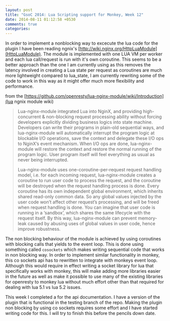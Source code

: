 ```yaml
---
layout: post
title: "GsoC 2014: Lua Scripting support for Monkey, Week 12"
date: 2014-08-11 01:12:58 +0530
comments: true
categories: 
---
```


In order to implement a nonblocking way to excecute the lua code for
the plugin I have been reading ngnix's
[http://wiki.nginx.org/HttpLuaModule](HttpLuaModule). The module is
implemented with one LUA VM per worker and each lua call/request is
run with it's own coroutine. This seems to be a better approach than
the one I am currently using as this removes the latency involved in
creating a Lua state per request as coroutines are much more
lightweight compared to lua_state, I am currently rewriting some of
the code to work in this way as it might offer much more flexibility
and performance.

from the
[https://github.com/openresty/lua-nginx-module/wiki/Introduction](lua
ngnix module wiki)
>Lua-nginx-module integrated Lua into NginX, and providing
>high-concurrent & non-blocking request processing ability without
>forcing developers explicitly dividing business logics into state
>machine. Developers can write their programs in plain-old sequential
>ways, and lua-nginx-module will automatically interrupt the program
>logic at blockable I/O operations, save the context and delegate these
>I/O ops to NginX’s event mechanism. When I/O ops are done,
>lua-nginx-module will restore the context and restore the normal
>running of the program logic. User program itself will feel everything
>as usual as never being interrupted.
>
>Lua-nginx-module uses one-coroutine-per-request
>request handling model, i.e. for each incoming request,
>lua-nginx-module creates a coroutine to run user code to process the
>request, and the coroutine will be destroyed when the request handling
>process is done. Every coroutine has its own independent global
>environment, which inherits shared read-only common data. So any
>global values injected by the user code won’t affect other request’s
>processing, and will be freed when request handling is done. You can
>imagine that user code is running in a ‘sandbox’, which shares the
>same lifecycle with the request itself. By this way, lua-nginx-module
>can prevent memory-leak caused by abusing uses of global values in
>user code, hence improve robustness.

The non blocking behaviour of the module is achieved by using
coroutines with blocking calls that yields to the event loop. This is
done using something called `cosockets` which makes writing sequential
code that works in non blocking way. In order to implement similar
functionality in monkey, this co sockets api has to rewritten to
integrate with monkeys event loop. Although this would require in
effect writing a socket library for lua that specifically works with
monkey, this will make adding more libraries easier in the future as
well as make it possible to use many of the existing libraries for
openresty to monkey lua without much effort other than that required
for dealing with lua 5.1 vs lua 5.2 issues.

This week I completed a for the api documentation. I have a version of
the plugin that is functional in the testing branch of the repo.
Making the plugin non blocking by using co sockets requires some
effort and I have started writing code for this. I will try to finish
this before the pencils down date.
